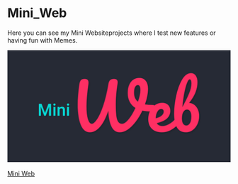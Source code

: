 # Mini_Web
 Here you can see my Mini Websiteprojects where I test new features or having fun with Memes.

![Mini Web Cover](https://github.com/MarcusTutorials/mini_web/blob/main/publish/IMG/Mini%20Sites%20Cover.jpg)

[Mini Web](https://marcustutorials.github.io/mini_web/publish/index.html)


